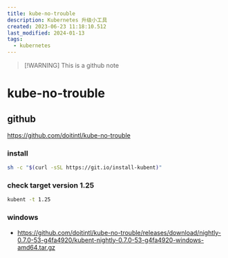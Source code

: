 ```yaml
---
title: kube-no-trouble
description: Kubernetes 升级小工具
created: 2023-06-23 11:18:10.512
last_modified: 2024-01-13
tags:
  - kubernetes
---
```

> [!WARNING] This is a github note

# kube-no-trouble

## github

https://github.com/doitintl/kube-no-trouble

### install

```sh
sh -c "$(curl -sSL https://git.io/install-kubent)"
```


### check target version 1.25

```sh
kubent -t 1.25

```

### windows

- https://github.com/doitintl/kube-no-trouble/releases/download/nightly-0.7.0-53-g4fa4920/kubent-nightly-0.7.0-53-g4fa4920-windows-amd64.tar.gz



